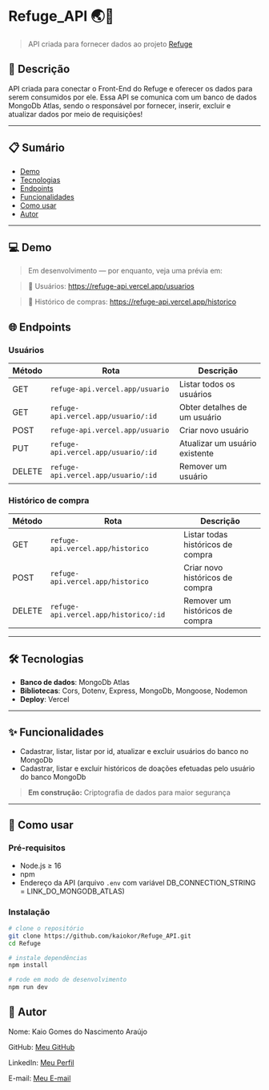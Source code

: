 # Refuge_API 🌏💙

> API criada para fornecer dados ao projeto [Refuge](https://github.com/kaiokor/Refuge)

## 🔎 Descrição

API criada para conectar o Front-End do Refuge e oferecer os dados para serem consumidos por ele. 
Essa API se comunica com um banco de dados MongoDb Atlas, sendo o responsável por fornecer, inserir, excluir e atualizar dados por meio de requisições!

---

## 📋 Sumário

- [Demo](#-demo)  
- [Tecnologias](#-tecnologias)
- [Endpoints](#-endpoints)
- [Funcionalidades](#-funcionalidades)  
- [Como usar](#-como-usar)  
- [Autor](#-autor)

---

## 💻 Demo

> Em desenvolvimento — por enquanto, veja uma prévia em:

> 🔗 Usuários: https://refuge-api.vercel.app/usuarios

> 🔗 Histórico de compras: https://refuge-api.vercel.app/historico

## 🌐 Endpoints
### Usuários
| Método | Rota                                | Descrição                                |
| ------ | ----------------------------------- | ---------------------------------------- |
| GET    | `refuge-api.vercel.app/usuario`     | Listar todos os usuários                 |
| GET    | `refuge-api.vercel.app/usuario/:id` | Obter detalhes de um usuário             |
| POST   | `refuge-api.vercel.app/usuario`     | Criar novo usuário                       |
| PUT    | `refuge-api.vercel.app/usuario/:id` | Atualizar um usuário existente           |
| DELETE | `refuge-api.vercel.app/usuario/:id` | Remover um usuário                       |

### Histórico de compra
| Método | Rota                                  | Descrição                                |
| ------ | ------------------------------------- | ---------------------------------------- |
| GET    | `refuge-api.vercel.app/historico`     | Listar todas históricos de compra        |
| POST   | `refuge-api.vercel.app/historico`     | Criar novo históricos de compra          |
| DELETE | `refuge-api.vercel.app/historico/:id` | Remover um históricos de compra          |

---

## 🛠️ Tecnologias

- **Banco de dados**: MongoDb Atlas
- **Bibliotecas**: Cors, Dotenv, Express, MongoDb, Mongoose, Nodemon
- **Deploy**: Vercel  

---

## ✨ Funcionalidades
- Cadastrar, listar, listar por id, atualizar e excluir usuários do banco no MongoDb
- Cadastrar, listar e excluir históricos de doações efetuadas pelo usuário do banco MongoDb


> **Em construção:** Criptografia de dados para maior segurança

---

## 🚀 Como usar

### Pré-requisitos

- Node.js ≥ 16  
- npm  
- Endereço da API (arquivo `.env` com variável DB_CONNECTION_STRING = LINK_DO_MONGODB_ATLAS)

### Instalação

```bash
# clone o repositório
git clone https://github.com/kaiokor/Refuge_API.git
cd Refuge

# instale dependências
npm install

# rode em modo de desenvolvimento
npm run dev
```

## 👤 Autor
Nome: Kaio Gomes do Nascimento Araújo

GitHub: [Meu GitHub](https://github.com/kaiokor)

LinkedIn: [Meu Perfil](https://www.linkedin.com/in/kaio-gomes-805253282/)

E-mail: [Meu E-mail](mailto:kaiogomes.kor@gmail.com)
